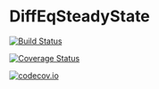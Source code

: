 # DiffEqSteadyState

[![Build Status](https://travis-ci.org/ChrisRackauckas/DiffEqSteadyState.jl.svg?branch=master)](https://travis-ci.org/ChrisRackauckas/DiffEqSteadyState.jl)

[![Coverage Status](https://coveralls.io/repos/ChrisRackauckas/DiffEqSteadyState.jl/badge.svg?branch=master&service=github)](https://coveralls.io/github/ChrisRackauckas/DiffEqSteadyState.jl?branch=master)

[![codecov.io](http://codecov.io/github/ChrisRackauckas/DiffEqSteadyState.jl/coverage.svg?branch=master)](http://codecov.io/github/ChrisRackauckas/DiffEqSteadyState.jl?branch=master)
